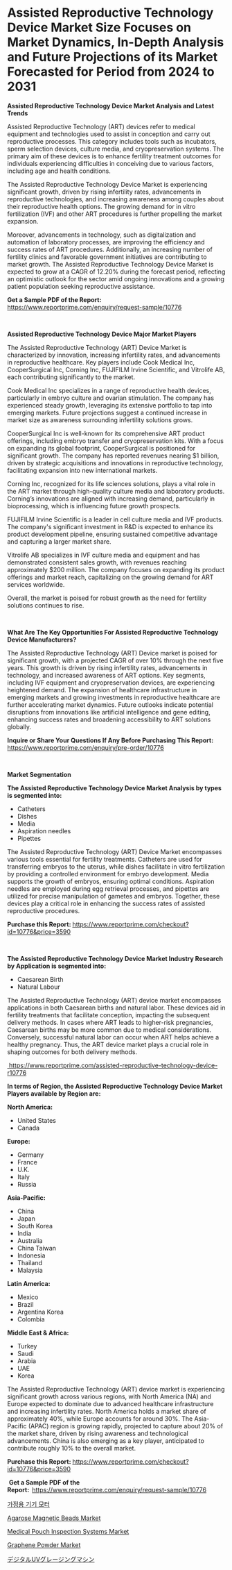 <p><h1>Assisted Reproductive Technology Device Market Size Focuses on Market Dynamics, In-Depth Analysis and Future Projections of its Market Forecasted for Period from 2024 to 2031</h1></p><p><strong>Assisted Reproductive Technology Device Market Analysis and Latest Trends</strong></p>
<p><p>Assisted Reproductive Technology (ART) devices refer to medical equipment and technologies used to assist in conception and carry out reproductive processes. This category includes tools such as incubators, sperm selection devices, culture media, and cryopreservation systems. The primary aim of these devices is to enhance fertility treatment outcomes for individuals experiencing difficulties in conceiving due to various factors, including age and health conditions.</p><p>The Assisted Reproductive Technology Device Market is experiencing significant growth, driven by rising infertility rates, advancements in reproductive technologies, and increasing awareness among couples about their reproductive health options. The growing demand for in vitro fertilization (IVF) and other ART procedures is further propelling the market expansion. </p><p>Moreover, advancements in technology, such as digitalization and automation of laboratory processes, are improving the efficiency and success rates of ART procedures. Additionally, an increasing number of fertility clinics and favorable government initiatives are contributing to market growth. The Assisted Reproductive Technology Device Market is expected to grow at a CAGR of 12.20% during the forecast period, reflecting an optimistic outlook for the sector amid ongoing innovations and a growing patient population seeking reproductive assistance.</p></p>
<p><strong>Get a Sample PDF of the Report:&nbsp;</strong> <a href="https://www.reportprime.com/enquiry/request-sample/10776">https://www.reportprime.com/enquiry/request-sample/10776</a></p>
<p>&nbsp;</p>
<p><strong>Assisted Reproductive Technology Device Major Market Players</strong></p>
<p><p>The Assisted Reproductive Technology (ART) Device Market is characterized by innovation, increasing infertility rates, and advancements in reproductive healthcare. Key players include Cook Medical Inc, CooperSurgical Inc, Corning Inc, FUJIFILM Irvine Scientific, and Vitrolife AB, each contributing significantly to the market.</p><p>Cook Medical Inc specializes in a range of reproductive health devices, particularly in embryo culture and ovarian stimulation. The company has experienced steady growth, leveraging its extensive portfolio to tap into emerging markets. Future projections suggest a continued increase in market size as awareness surrounding infertility solutions grows.</p><p>CooperSurgical Inc is well-known for its comprehensive ART product offerings, including embryo transfer and cryopreservation kits. With a focus on expanding its global footprint, CooperSurgical is positioned for significant growth. The company has reported revenues nearing $1 billion, driven by strategic acquisitions and innovations in reproductive technology, facilitating expansion into new international markets.</p><p>Corning Inc, recognized for its life sciences solutions, plays a vital role in the ART market through high-quality culture media and laboratory products. Corning’s innovations are aligned with increasing demand, particularly in bioprocessing, which is influencing future growth prospects.</p><p>FUJIFILM Irvine Scientific is a leader in cell culture media and IVF products. The company's significant investment in R&D is expected to enhance its product development pipeline, ensuring sustained competitive advantage and capturing a larger market share.</p><p>Vitrolife AB specializes in IVF culture media and equipment and has demonstrated consistent sales growth, with revenues reaching approximately $200 million. The company focuses on expanding its product offerings and market reach, capitalizing on the growing demand for ART services worldwide.</p><p>Overall, the market is poised for robust growth as the need for fertility solutions continues to rise.</p></p>
<p>&nbsp;</p>
<p><strong>What Are The Key Opportunities For Assisted Reproductive Technology Device Manufacturers?</strong></p>
<p><p>The Assisted Reproductive Technology (ART) Device market is poised for significant growth, with a projected CAGR of over 10% through the next five years. This growth is driven by rising infertility rates, advancements in technology, and increased awareness of ART options. Key segments, including IVF equipment and cryopreservation devices, are experiencing heightened demand. The expansion of healthcare infrastructure in emerging markets and growing investments in reproductive healthcare are further accelerating market dynamics. Future outlooks indicate potential disruptions from innovations like artificial intelligence and gene editing, enhancing success rates and broadening accessibility to ART solutions globally.</p></p>
<p><strong>Inquire or Share Your Questions If Any Before Purchasing This Report:</strong> <a href="https://www.reportprime.com/enquiry/pre-order/10776">https://www.reportprime.com/enquiry/pre-order/10776</a></p>
<p>&nbsp;</p>
<p><strong>Market Segmentation</strong></p>
<p><strong>The Assisted Reproductive Technology Device Market Analysis by types is segmented into:</strong></p>
<p><ul><li>Catheters</li><li>Dishes</li><li>Media</li><li>Aspiration needles</li><li>Pipettes</li></ul></p>
<p><p>The Assisted Reproductive Technology (ART) Device Market encompasses various tools essential for fertility treatments. Catheters are used for transferring embryos to the uterus, while dishes facilitate in vitro fertilization by providing a controlled environment for embryo development. Media supports the growth of embryos, ensuring optimal conditions. Aspiration needles are employed during egg retrieval processes, and pipettes are utilized for precise manipulation of gametes and embryos. Together, these devices play a critical role in enhancing the success rates of assisted reproductive procedures.</p></p>
<p><strong>Purchase this Report:&nbsp;</strong><a href="https://www.reportprime.com/checkout?id=10776&price=3590">https://www.reportprime.com/checkout?id=10776&price=3590</a></p>
<p>&nbsp;</p>
<p><strong>The Assisted Reproductive Technology Device Market Industry Research by Application is segmented into:</strong></p>
<p><ul><li>Caesarean Birth</li><li>Natural Labour</li></ul></p>
<p><p>The Assisted Reproductive Technology (ART) device market encompasses applications in both Caesarean births and natural labor. These devices aid in fertility treatments that facilitate conception, impacting the subsequent delivery methods. In cases where ART leads to higher-risk pregnancies, Caesarean births may be more common due to medical considerations. Conversely, successful natural labor can occur when ART helps achieve a healthy pregnancy. Thus, the ART device market plays a crucial role in shaping outcomes for both delivery methods.</p></p>
<p><a href="https://www.reportprime.com/assisted-reproductive-technology-device-r10776">&nbsp;https://www.reportprime.com/assisted-reproductive-technology-device-r10776</a></p>
<p><strong>In terms of Region, the Assisted Reproductive Technology Device Market Players available by Region are:</strong></p>
<p>
    <p> <strong> North America: </strong>
        <ul>
            <li>United States</li>
            <li>Canada</li>
        </ul>
        </p> 
    <p> <strong> Europe: </strong>
        <ul>
            <li>Germany</li>
            <li>France</li>
            <li>U.K.</li>
            <li>Italy</li>
            <li>Russia</li>
        </ul>
        </p> 
    <p> <strong> Asia-Pacific: </strong>
        <ul>
            <li>China</li>
            <li>Japan</li>
            <li>South Korea</li>
            <li>India</li>
            <li>Australia</li>
            <li>China Taiwan</li>
            <li>Indonesia</li>
            <li>Thailand</li>
            <li>Malaysia</li>
        </ul>
        </p> 
    <p> <strong> Latin America: </strong>
        <ul>
            <li>Mexico</li>
            <li>Brazil</li>
            <li>Argentina Korea</li>
            <li>Colombia</li>
        </ul>
        </p> 
    <p> <strong> Middle East & Africa: </strong>
        <ul>
            <li>Turkey</li>
            <li>Saudi</li>
            <li>Arabia</li>
            <li>UAE</li>
            <li>Korea</li>
        </ul>
    </p>
    </p>
<p><p>The Assisted Reproductive Technology (ART) device market is experiencing significant growth across various regions, with North America (NA) and Europe expected to dominate due to advanced healthcare infrastructure and increasing infertility rates. North America holds a market share of approximately 40%, while Europe accounts for around 30%. The Asia-Pacific (APAC) region is growing rapidly, projected to capture about 20% of the market share, driven by rising awareness and technological advancements. China is also emerging as a key player, anticipated to contribute roughly 10% to the overall market.</p></p>
<p><strong>Purchase this Report: </strong><a href="https://www.reportprime.com/checkout?id=10776&price=3590">https://www.reportprime.com/checkout?id=10776&price=3590</a></p>
<p>&nbsp;<strong>Get a Sample PDF of the Report:&nbsp;&nbsp;</strong><a href="https://www.reportprime.com/enquiry/request-sample/10776">https://www.reportprime.com/enquiry/request-sample/10776</a></p>
<p><strong></strong></p>
<p><p><a href="https://medium.com/@ayeshasikdar777/%EC%84%B8%EA%B3%84-household-appliance-motors-market-%EC%9D%80-2024%EC%97%90%EC%84%9C-2031%EB%A1%9C-%EC%97%B0%ED%8F%89%EA%B7%A0-%EC%A6%9D%EA%B0%80%EC%9C%A8%EC%9D%84-%EB%B3%B4%EC%9D%BC-%EA%B2%83%EC%9C%BC%EB%A1%9C-%EC%98%88%EC%83%81%EB%90%A9%EB%8B%88%EB%8B%A4-0b9bd05151f1">가정용 기기 모터</a></p><p><a href="https://issuu.com/reportprime-2/docs/agarose-magnetic-beads-market-size-_e2275407fb5ece">Agarose Magnetic Beads Market</a></p><p><a href="https://medium.com/@mayekuhic78/the-medical-pouch-inspection-systems-market-is-experiencing-higher-than-anticipated-demand-4b2d5e974a3d">Medical Pouch Inspection Systems Market</a></p><p><a href="https://www.linkedin.com/pulse/graphene-powder-market-global-regional-analysis-focus-cfvqe?trackingId=MRKWN%2FlQS86PWstNif40nA%3D%3D">Graphene Powder Market</a></p><p><a href="https://medium.com/@hattietromp/digital-uv-glazing-machine-market-%E3%81%AE%E3%82%B0%E3%83%AD%E3%83%BC%E3%83%90%E3%83%AB%E5%B8%82%E5%A0%B4%E6%A6%82%E8%A6%81%E3%81%AF-%E4%B8%96%E7%95%8C%E3%81%8A%E3%82%88%E3%81%B3%E4%B8%BB%E8%A6%81%E5%B8%82%E5%A0%B4%E3%81%AB%E3%81%8A%E3%81%91%E3%82%8B%E6%A5%AD%E7%95%8C%E3%81%AB%E5%BD%B1%E9%9F%BF%E3%82%92%E4%B8%8E%E3%81%88%E3%82%8B%E4%B8%BB%E8%A6%81%E3%81%AA%E3%83%88%E3%83%AC%E3%83%B3%E3%83%89%E3%81%AB%E3%81%A4%E3%81%84%E3%81%A6-%E7%8B%AC%E8%87%AA%E3%81%AE%E8%A6%96%E7%82%B9%E3%82%92%E6%8F%90%E4%BE%9B%E3%81%97%E3%81%BE%E3%81%99-e27bc502c449?postPublishedType=initial">デジタルUVグレージングマシン</a></p></p>